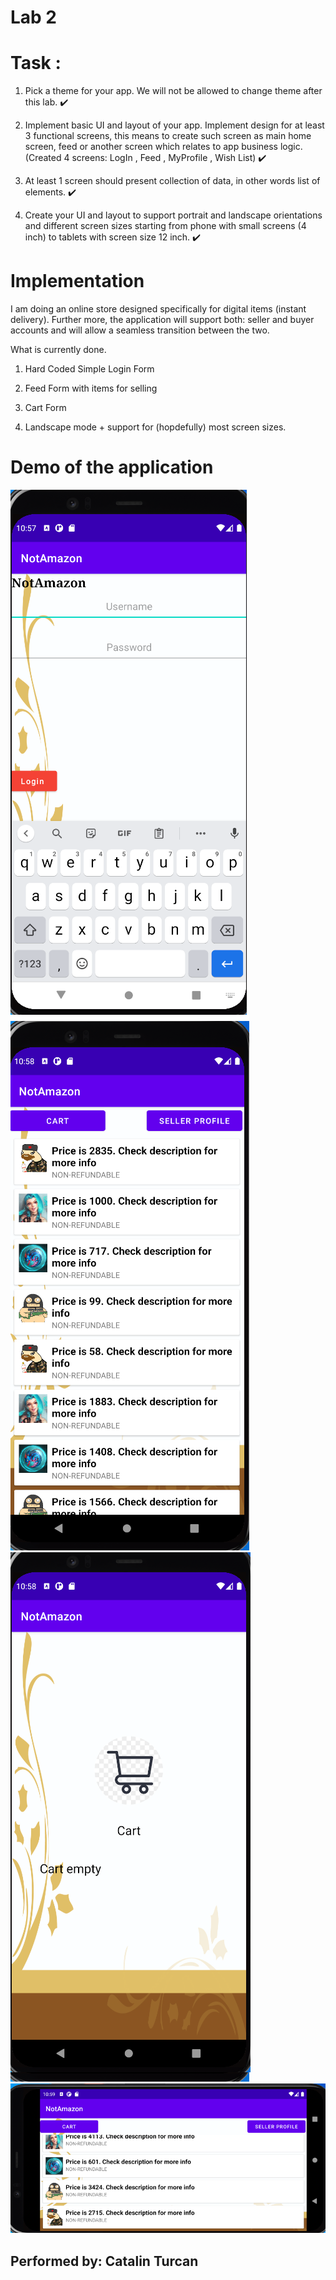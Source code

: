 # Lab 2

# Task :

1) Pick a theme for your app. We will not be allowed to change theme after this lab. :heavy_check_mark:

2) Implement basic UI and layout of your app. Implement design for at least 3 functional screens, this means to create such screen as main home screen, feed or another screen which relates to app business logic.(Created 4 screens: LogIn , Feed , MyProfile , Wish List)  :heavy_check_mark: 

3) At least 1 screen should present collection of data, in other words list of elements. :heavy_check_mark:

4) Create your UI and layout to support portrait and landscape orientations and different screen sizes starting from phone with small screens (4 inch) to tablets with screen size 12 inch.  :heavy_check_mark:

# Implementation 
I am doing an online store designed specifically for digital items (instant delivery). Further more, the application will support both: seller and buyer accounts and will allow a seamless transition between the two.

What is currently done.

1) Hard Coded Simple Login Form

2) Feed Form with items for selling

3) Cart Form

4) Landscape mode + support for (hopdefully) most screen sizes.


# Demo of the application
![MAIN PAGE](https://github.com/Akulav/PAMlabs/blob/lab2/Images/Main.png?raw=true)
![FEED](https://github.com/Akulav/PAMlabs/blob/lab2/Images/Anunturi.png?raw=true)
![CART](https://github.com/Akulav/PAMlabs/blob/lab2/Images/Cart.png?raw=true)
![LANDSCAPE](https://github.com/Akulav/PAMlabs/blob/lab2/Images/Landscape.png?raw=true)

## Performed by: Catalin Turcan